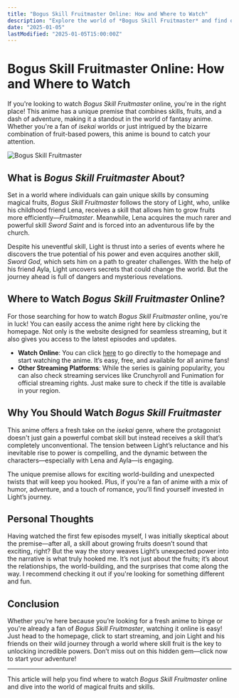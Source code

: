 ```yaml
---
title: "Bogus Skill Fruitmaster Online: How and Where to Watch"
description: "Explore the world of *Bogus Skill Fruitmaster* and find out where you can watch the anime online. Discover this unique story about skills, fruits, and unexpected adventures!"
date: "2025-01-05"
lastModified: "2025-01-05T15:00:00Z"
---
```


# Bogus Skill Fruitmaster Online: How and Where to Watch

If you're looking to watch *Bogus Skill Fruitmaster* online, you're in the right place! This anime has a unique premise that combines skills, fruits, and a dash of adventure, making it a standout in the world of fantasy anime. Whether you're a fan of *isekai* worlds or just intrigued by the bizarre combination of fruit-based powers, this anime is bound to catch your attention.

![Bogus Skill Fruitmaster](/pic/bogus-skill-fruitmaster.jpg "Bogus Skill Fruitmaster Manga")

## What is *Bogus Skill Fruitmaster* About?

Set in a world where individuals can gain unique skills by consuming magical fruits, *Bogus Skill Fruitmaster* follows the story of Light, who, unlike his childhood friend Lena, receives a skill that allows him to grow fruits more efficiently—*Fruitmaster*. Meanwhile, Lena acquires the much rarer and powerful skill *Sword Saint* and is forced into an adventurous life by the church.

Despite his uneventful skill, Light is thrust into a series of events where he discovers the true potential of his power and even acquires another skill, *Sword God*, which sets him on a path to greater challenges. With the help of his friend Ayla, Light uncovers secrets that could change the world. But the journey ahead is full of dangers and mysterious revelations.

## Where to Watch *Bogus Skill Fruitmaster* Online?

For those searching for how to watch *Bogus Skill Fruitmaster* online, you're in luck! You can easily access the anime right here by clicking the homepage. Not only is the website designed for seamless streaming, but it also gives you access to the latest episodes and updates.

- **Watch Online**: You can click [here](#) to go directly to the homepage and start watching the anime. It’s easy, free, and available for all anime fans!
- **Other Streaming Platforms**: While the series is gaining popularity, you can also check streaming services like Crunchyroll and Funimation for official streaming rights. Just make sure to check if the title is available in your region.

## Why You Should Watch *Bogus Skill Fruitmaster*

This anime offers a fresh take on the *isekai* genre, where the protagonist doesn't just gain a powerful combat skill but instead receives a skill that’s completely unconventional. The tension between Light’s reluctance and his inevitable rise to power is compelling, and the dynamic between the characters—especially with Lena and Ayla—is engaging.

The unique premise allows for exciting world-building and unexpected twists that will keep you hooked. Plus, if you're a fan of anime with a mix of humor, adventure, and a touch of romance, you’ll find yourself invested in Light’s journey.

## Personal Thoughts

Having watched the first few episodes myself, I was initially skeptical about the premise—after all, a skill about growing fruits doesn’t sound that exciting, right? But the way the story weaves Light’s unexpected power into the narrative is what truly hooked me. It’s not just about the fruits; it’s about the relationships, the world-building, and the surprises that come along the way. I recommend checking it out if you're looking for something different and fun.

## Conclusion

Whether you’re here because you’re looking for a fresh anime to binge or you're already a fan of *Bogus Skill Fruitmaster*, watching it online is easy! Just head to the homepage, click to start streaming, and join Light and his friends on their wild journey through a world where skill fruit is the key to unlocking incredible powers. Don’t miss out on this hidden gem—click now to start your adventure!

---

This article will help you find where to watch *Bogus Skill Fruitmaster* online and dive into the world of magical fruits and skills.
